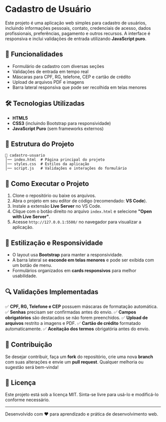 # Cadastro de Usuário

Este projeto é uma aplicação web simples para cadastro de usuários, incluindo informações pessoais, contato, credenciais de acesso, dados profissionais, preferências, pagamento e outros recursos. A interface é responsiva e inclui validações de entrada utilizando **JavaScript puro**.

## 📌 Funcionalidades

- Formulário de cadastro com diversas seções
- Validações de entrada em tempo real
- Máscaras para CPF, RG, telefone, CEP e cartão de crédito
- Upload de arquivos PDF e imagens
- Barra lateral responsiva que pode ser recolhida em telas menores

## 🛠️ Tecnologias Utilizadas

- **HTML5**
- **CSS3** (incluindo Bootstrap para responsividade)
- **JavaScript Puro** (sem frameworks externos)

## 📂 Estrutura do Projeto

```
📁 cadastro-usuario
│── index.html  # Página principal do projeto
│── styles.css  # Estilos da aplicação
│── script.js   # Validações e interações do formulário
```

## 🚀 Como Executar o Projeto

1. Clone o repositório ou baixe os arquivos.
2. Abra o projeto em seu editor de código (recomendado: **VS Code**).
3. Instale a extensão **Live Server** no VS Code.
4. Clique com o botão direito no arquivo `index.html` e selecione **"Open with Live Server"**.
5. Acesse `http://127.0.0.1:5500/` no navegador para visualizar a aplicação.

## 🎨 Estilização e Responsividade

- O layout usa **Bootstrap** para manter a responsividade.
- A barra lateral se **esconde em telas menores** e pode ser exibida com um botão de menu.
- Formulários organizados em **cards responsivos** para melhor usabilidade.

## 🔍 Validações Implementadas

✅ **CPF, RG, Telefone e CEP** possuem máscaras de formatação automática.
✅ **Senhas** precisam ser confirmadas antes do envio.
✅ **Campos obrigatórios** são destacados se não forem preenchidos.
✅ **Upload de arquivos** restrito a imagens e PDF.
✅ **Cartão de crédito** formatado automaticamente.
✅ **Aceitação dos termos** obrigatória antes do envio.

## 📝 Contribuição

Se desejar contribuir, faça um **fork** do repositório, crie uma nova **branch** com suas alterações e envie um **pull request**. Qualquer melhoria ou sugestão será bem-vinda!

## 📄 Licença

Este projeto está sob a licença MIT. Sinta-se livre para usá-lo e modificá-lo conforme necessário.

---

Desenvolvido com ❤️ para aprendizado e prática de desenvolvimento web.
